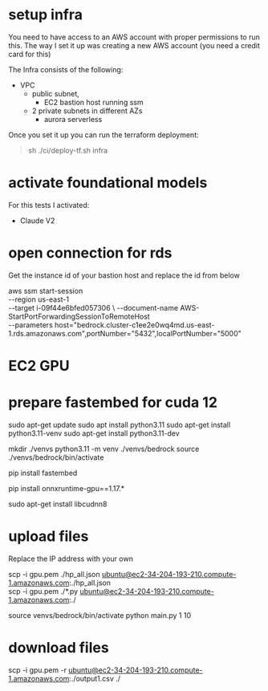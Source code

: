 # setup infra
You need to have access to an AWS account with proper permissions to run this.
The way I set it up was creating a new AWS account (you need a credit card for this)

The Infra consists of the following:

 - VPC
    - public subnet, 
        - EC2 bastion host running ssm
    - 2 private subnets in different AZs
        - aurora serverless
    
Once you set it up you can run the terraform deployment:

> sh ./ci/deploy-tf.sh infra

# activate foundational models

For this tests I activated:  
- Claude V2

# open connection for rds
Get the instance id of your bastion host and replace the id from below

aws ssm start-session \
    --region us-east-1 \
    --target i-09f44e6bfed057306 \ 
    --document-name AWS-StartPortForwardingSessionToRemoteHost \
    --parameters host="bedrock.cluster-c1ee2e0wq4md.us-east-1.rds.amazonaws.com",portNumber="5432",localPortNumber="5000"

# EC2 GPU

# prepare fastembed for cuda 12
sudo apt-get update
sudo apt install python3.11
sudo apt-get install python3.11-venv
sudo apt-get install python3.11-dev

mkdir ./venvs
python3.11 -m venv ./venvs/bedrock
source ./venvs/bedrock/bin/activate

pip install fastembed

pip install onnxruntime-gpu==1.17.*

sudo apt-get install libcudnn8

# upload files
Replace the IP address with your own  

scp -i gpu.pem ./hp_all.json ubuntu@ec2-34-204-193-210.compute-1.amazonaws.com:./hp_all.json  
scp -i gpu.pem ./*.py ubuntu@ec2-34-204-193-210.compute-1.amazonaws.com:./  


source venvs/bedrock/bin/activate
python main.py 1 10
# download files
scp -i gpu.pem -r ubuntu@ec2-34-204-193-210.compute-1.amazonaws.com:./output1.csv ./
